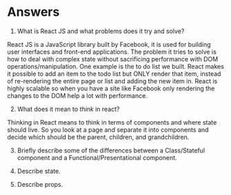 # Answers

1.  What is React JS and what problems does it try and solve?


React JS is a JavaScript library built by Facebook, it is used for building user interfaces and front-end applications. The problem it tries to solve is how to deal with complex state without sacrificing performance with DOM operations/manipulation. One example is the to do list we built. React makes it possible to add an item to the todo list but ONLY render that item, instead of re-rendering the entire page or list and adding the new item in. React is highly scalable so when you have a site like Facebook only rendering the changes to the DOM help a lot with performance.


2.  What does it mean to _think_ in react?


Thinking in React means to think in terms of components and where state should live. So you look at a page and separate it into components and decide which should be the parent, children, and grandchildren.


3.  Briefly describe some of the differences between a Class/Stateful component and a Functional/Presentational component.




4.  Describe state.

5.  Describe props.
